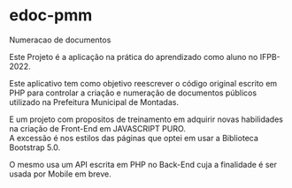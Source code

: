 # edoc-pmm
Numeracao de documentos

Este Projeto é a aplicação na prática do aprendizado como aluno no IFPB-2022.

Este aplicativo tem como objetivo reescrever o código original escrito em PHP para controlar a criação e numeração de documentos públicos utilizado na Prefeitura Municipal de Montadas.

E um projeto com propositos de treinamento em adquirir novas habilidades na criação de Front-End em JAVASCRIPT PURO.  
A excessão é nos estilos das páginas que optei em usar a Biblioteca Bootstrap 5.0.

O mesmo usa um API escrita em PHP no Back-End cuja a finalidade é ser usada por Mobile em breve.
